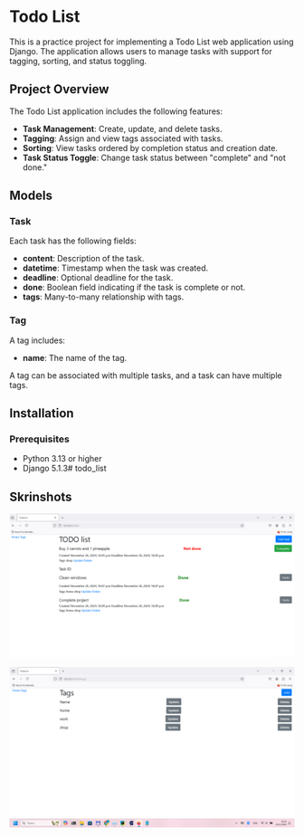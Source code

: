 # Todo List

This is a practice project for implementing a Todo List web application using Django. The application allows users to manage tasks with support for tagging, sorting, and status toggling.

## Project Overview

The Todo List application includes the following features:

- **Task Management**: Create, update, and delete tasks.
- **Tagging**: Assign and view tags associated with tasks.
- **Sorting**: View tasks ordered by completion status and creation date.
- **Task Status Toggle**: Change task status between "complete" and "not done."

## Models

### Task

Each task has the following fields:

- **content**: Description of the task.
- **datetime**: Timestamp when the task was created.
- **deadline**: Optional deadline for the task.
- **done**: Boolean field indicating if the task is complete or not.
- **tags**: Many-to-many relationship with tags.

### Tag

A tag includes:

- **name**: The name of the tag.

A tag can be associated with multiple tasks, and a task can have multiple tags.

## Installation

### Prerequisites

- Python 3.13 or higher
- Django 5.1.3# todo_list

## Skrinshots

![Todo list](https://github.com/Viacheslav417865/todo_list/blob/dev/todolist/tasks/templates/static/skrinshot/Todo%20list.png?raw=true)

![Tags](https://github.com/Viacheslav417865/todo_list/blob/dev/todolist/tasks/templates/static/skrinshot/Tags.png?raw=true)


